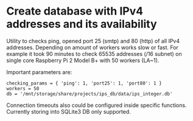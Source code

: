 # Create database with IPv4 addresses and its availability

Utility to checks ping, opened port 25 (smtp) and 80 (http) of all IPv4 addresses.
Depending on amount of workers works slow or fast.
For example it took 90 minutes to check 65535 addresses (/16 subnet) on single core Raspberry Pi 2 Model B+ with 50 workers (LA~1).

Important parameters are:
```
checking_params = { 'ping': 1, 'port25': 1, 'port80': 1 }
workers = 50
db = '/mnt/storage/share/projects/ips_db/data/ips_integer.db'
```

Connection timeouts also could be configured inside specific functions.
Currently storing into SQLite3 DB only supported.

